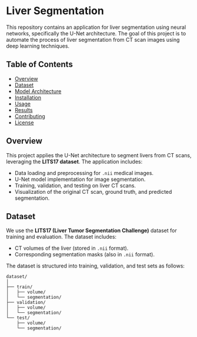 # Liver Segmentation

This repository contains an application for liver segmentation using neural networks, specifically the U-Net architecture. The goal of this project is to automate the process of liver segmentation from CT scan images using deep learning techniques.

## Table of Contents

- [Overview](#overview)
- [Dataset](#dataset)
- [Model Architecture](#model-architecture)
- [Installation](#installation)
- [Usage](#usage)
- [Results](#results)
- [Contributing](#contributing)
- [License](#license)

## Overview

This project applies the U-Net architecture to segment livers from CT scans, leveraging the **LITS17 dataset**. The application includes:
- Data loading and preprocessing for `.nii` medical images.
- U-Net model implementation for image segmentation.
- Training, validation, and testing on liver CT scans.
- Visualization of the original CT scan, ground truth, and predicted segmentation.

## Dataset

We use the **LITS17 (Liver Tumor Segmentation Challenge)** dataset for training and evaluation. The dataset includes:
- CT volumes of the liver (stored in `.nii` format).
- Corresponding segmentation masks (also in `.nii` format).

The dataset is structured into training, validation, and test sets as follows:

```text
dataset/
│
├── train/
│   ├── volume/
│   └── segmentation/
├── validation/
│   ├── volume/
│   └── segmentation/
└── test/
    ├── volume/
    └── segmentation/
